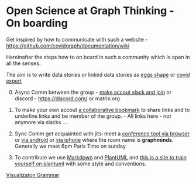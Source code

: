 # Open Science at Graph Thinking - On boarding

Get inspired by how to communicate with such a website - https://github.com/covidgraph/documentation/wiki

Hereinafter the steps how to on board in such a community which is open in all the senses.

The aim is to write data stories or linked data stories as [eggs shape](https://vis.sciencemag.org/eggs/) or 
[covid expert](https://tomaspueyo.medium.com/)


0. Async Comm between the group - [make accout slack and join](https://graphthinking.slack.com/) or discord - https://discord.com/ or matrix.org 

1. To make your own accout [a collaborative bookmark](https://web.hypothes.is/) to share links and to underline links and be member of the group. - All links here - not anymore via slacks ...

2. Sync Comm get acquainted with jitsi meet a [conference tool via browser](https://meet.jit.si/) or [via android](https://play.google.com/store/apps/details?id=org.jitsi.meet&hl=it&gl=US) or [via iphone](https://apps.apple.com/us/app/jitsi-meet/id1165103905) where the room name is **graphminds**. Generally we meet 6pm Paris Time on sunday.

3. To contribute we use [Markdown](https://guides.github.com/features/mastering-markdown/) and [PlantUML](https://plantuml.com/)
and [this is a site to train yourself on plantuml](https://www.planttext.com/) with some style and conventions.

[Visualizaton Grammar](https://vega.github.io/vega/)
